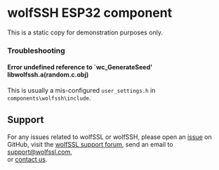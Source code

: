 # wolfSSH ESP32 component

This is a static copy for demonstration purposes only.

### Troubleshooting


#### Error undefined reference to `wc_GenerateSeed' libwolfssh.a(random.c.obj) 

This is usually a mis-configured `user_settings.h` in `components\wolfssh\include`.


## Support

For any issues related to wolfSSL or wolfSSH, please open an [issue](https://github.com/wolfssl/wolfssl/issues) on GitHub, 
visit the [wolfSSL support forum](https://www.wolfssl.com/forums/),
send an email to [support@wolfssl.com](mailto:support@wolfssl.com),   
or [contact us](https://www.wolfssl.com/contact/).